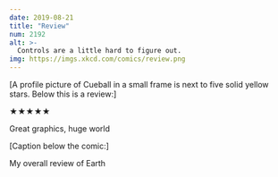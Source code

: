 ```yaml
---
date: 2019-08-21
title: "Review"
num: 2192
alt: >-
  Controls are a little hard to figure out.
img: https://imgs.xkcd.com/comics/review.png
---
```

[A profile picture of Cueball in a small frame is next to five solid yellow stars. Below this is a review:]

★★★★★

Great graphics, huge world

[Caption below the comic:]

My overall review of Earth
